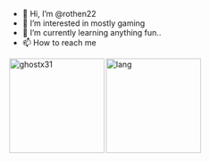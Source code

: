 - 👋 Hi, I’m @rothen22
- 👀 I’m interested in mostly gaming
- 🌱 I’m currently learning anything fun..
- 📫 How to reach me

<img height="170" align="left" src="https://github-readme-stats.vercel.app/api?username=rothen22&show_icons=true&bg_color=1e1e2e&border_color=b4befe&title_color=f5e0dc&text_color=cdd6f4&icon_color=89b4fa" alt="ghostx31" />	
<img src="https://github-readme-stats.vercel.app/api/top-langs/?username=rothen22&layout=compact&show_icons=true&bg_color=1e1e2e&border_color=b4befe&title_color=f5e0dc&icon_color=89b4fa&text_color=cdd6f4&langs_count=6" height="170" align="left" alt="lang" />

<!---
rothen22/rothen22 is a ✨ special ✨ repository because its `README.md` (this file) appears on your GitHub profile.
You can click the Preview link to take a look at your changes.
--->
